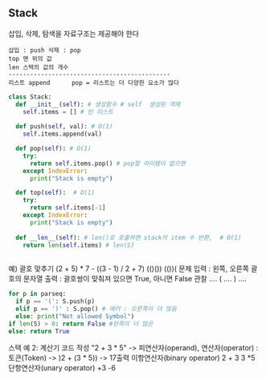 
## Stack
삽입, 삭제, 탐색을 자료구조는 제공해야 한다
```
삽입 : push 삭제 : pop 
top 맨 위의 값
len 스택의 값의 개수
---------------------------------------------
리스트 append      pop = 리스트는 더 다양한 요소가 많다
```

```python
class Stack:
  def __init__(self): # 생성함수 # self  생성된 객체
    self.items = [] # 빈 리스트
  
  def push(self, val): # O(1)
    self.items.append(val)

  def pop(self): # O(1)
    try:
      return self.items.pop() # pop할 아이템이 없으면
    except IndexError:
      print("Stack is empty")

  def top(self):  # O(1)
    try:
      return self.items[-1]
    except IndexError:
      print("Stack is empty")
  
  def __len__(self): # len()로 호출하면 stack의 item 수 반환,  # O(1)
    return len(self.items) # len(S)
  
```

예) 괄호 맞추기
(2 + 5) * 7 - ((3 - 1) / 2 + 7)
(()()) (())(
문제
입력 : 왼쪽, 오른쪽 괄호의 문자열
출력 : 괄호쌍이 맞춰져 있으면 True, 아니면 False
관찰
.... ( .... ) ....
```py
for p in parseq:
  if p == '(': S.push(p)
  elif p == ')' : S.pop() # 에러 : 오른쪽이 더 많음
  else: print("Not allowed Symbol")
if len(S) > 0: return False #왼쪽이 더 많은
else: return True 
```

스택 예 2: 계산기 코드 작성
"2 + 3 * 5" -> 피연산자(operand), 연산자(operator) : 토큰(Token) -> )2 + (3 * 5)) -> 17출력
이항연산자(binary operator) 2 + 3 3 *5
단항연산자(unary operator) +3 -6